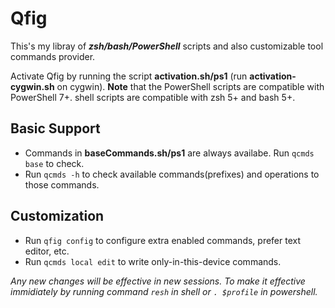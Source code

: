 # Qfig

This's my libray of ***zsh/bash/PowerShell*** scripts and also customizable tool commands provider.

Activate Qfig by running the script **activation.sh/ps1** (run **activation-cygwin.sh** on cygwin).
**Note** that the PowerShell scripts are compatible with PowerShell 7+. shell scripts are compatible with zsh 5+ and bash 5+.

## Basic Support
- Commands in **baseCommands.sh/ps1** are always availabe. Run `qcmds base` to check.
- Run `qcmds -h` to check available commands(prefixes) and operations to those commands.
## Customization
- Run `qfig config` to configure extra enabled commands, prefer text editor, etc. 
- Run `qcmds local edit` to write only-in-this-device commands.

*Any new changes will be effective in new sessions. To make it effective immidiately by running command `resh` in shell or `. $profile` in powershell.*
